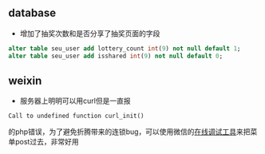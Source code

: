 ## database

* 增加了抽奖次数和是否分享了抽奖页面的字段

```sql
alter table seu_user add lottery_count int(9) not null default 1;
alter table seu_user add isshared int(9) not null default 0;
```

## weixin

* 服务器上明明可以用curl但是一直报

```
Call to undefined function curl_init()
```

的php错误，为了避免折腾带来的连锁bug，可以使用微信的[在线调试工具](https://mp.weixin.qq.com/debug/cgi-bin/apiinfo?t=index&type=%E8%87%AA%E5%AE%9A%E4%B9%89%E8%8F%9C%E5%8D%95&form=%E8%87%AA%E5%AE%9A%E4%B9%89%E8%8F%9C%E5%8D%95%E5%88%9B%E5%BB%BA%E6%8E%A5%E5%8F%A3%20/menu/create)来把菜单post过去，非常好用
